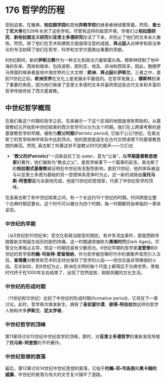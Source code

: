 # 176 哲学的历程

受到迫害。在雅典，**柏拉图学园**和其他**异教学校**的继承者继续繁荣着。然而，**查士丁尼大帝**在529年关闭了这些学校。尽管有这样的敌意环境，学者们让**柏拉图研究**、**新柏拉图主义研究**和**亚里士多德研究**存活了下来，并防止了他们的文本永久散佚。然而，除了他们在艺术和建筑方面值得注意的成就，**拜占庭人**对神学和政治争论的专注妨碍了他们在哲学、科学和文学方面做出重要的贡献。

8世纪期间，新的**伊斯兰教**作为一种文化和政治力量崭露头角。穆斯林控制了地中海的东岸、西岸和南岸，包括波斯、叙利亚、埃及、非洲和西班牙。因此，晚期罗马帝国的继承者是地中海世界的三大文明：**欧洲**、**拜占庭**和**伊斯兰**。三者之中，直到11世纪之前，**欧洲世界**在文化上是发展水平最低的。在哲学发展上，**穆斯林**扮演了重要的角色，因为他们继承了亚里士多德的文本并最终把这些古代文本和丰富的哲学传统传给了西方基督教。

## 中世纪哲学概观

在我们看这个时期的哲学之前，先来展示一下这个区域的地图是很有帮助的。从基督教纪元开始到中世纪结束的西方哲学可以分为五个时期。我们在上两章考察的是基督教哲学的早期，被称为**教父时期**(Patristic period), 它始于公元1世纪，在奥古斯丁的哲学和神学体系中达到顶点。他的思想是诞生在古代文明语境下的基督教思想的典范。然而, 奥古斯丁的著述并不是教父时代的尾声——它们也

* “**教父的(Patristic)**”一词来自拉丁文-pater，意为“父亲”，指**早期基督教思想家**的著作，他们被称为“教会之父”。是哲学故事下一个篇章的前言。奥古斯丁的**柏拉图式基督教**被证明在中世纪有支配性影响，直到13世纪，他的体系被迫与以亚里士多德为基础的另一思想体系竞争时为止。这一新的进路由**圣托马斯-阿奎那**最为全面地完成，他是13世纪的思想家，代表了中世纪哲学的顶峰。

在圣奥古斯丁和中世纪结束之间，有一个长达约10个世纪的时期，时间跨度比整个古典时期还要长。这个时代可以被分为四个时期，每一时期都将由单独的一章来呈现。

### 中世纪的早期
（从5世纪到10世纪末）受文化和政治剧变的困扰，有许多流血事件，那是西欧伴随着新文明诞生经历的剧烈阵痛。这一时期通常被称为**黑暗时代**(Dark Ages)。尽管文化黑暗占主导，但这一时期还是有少数亮光。6世纪早期的哲学家**波爱修**和9世纪的哲学家**约翰-司各特-爱留根纳**，作为哲学被忽略时代中的勇敢声音而引入注目。**查理曼**对教育和艺术的支持也保存了哲学的火焰——但仅仅是非常微弱的火焰。无论如何，到9世纪为止，欧洲在文明的每个尺度上都落后于古典世界。黑暗时代终于在1000年左右结束了，出现了忽然绽放、刚刚苏醒的文化生活。

### 中世纪的形成时期
（11世纪和12世纪）达到了中世纪的形成时期(formative period)，它将在下一章讨论。此时，哲学再次焕发新生，拥有了**圣安瑟尔谟**、**彼得-阿伯拉尔**这样的哲学人物和许多**伊斯兰**、**犹太学者**。

### 中世纪哲学的顶峰
第11章将讨论13世纪中世纪哲学的顶峰，那时，对**亚里士多德哲学**的重新发现导致了**托马斯-阿奎那**的不朽著作。

### 中世纪思想的衰落
最后，第12章讨论14世纪中世纪思想的衰落，它始于**约翰-邓•司各脱**和**奥卡姆的威廉**。中世纪的衰落为伟大的文艺复兴铺平了道路。
